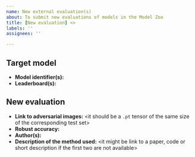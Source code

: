 ```yaml
---
name: New external evaluation(s)
about: To submit new evaluations of models in the Model Zoo
title: [New evaluation] <>
labels: ''
assignees: ''

---
```


## Target model
+ **Model identifier(s):** <as in the Model Zoo>
+ **Leaderboard(s):** <dataset and threat model>

## New evaluation
+ **Link to adversarial images:** <it should be a `.pt` tensor of the same size of the corresponding test set>
+ **Robust accuracy:**
+ **Author(s):**
+ **Description of the method used:** <it might be link to a paper, code or short description if the first two are not available>
